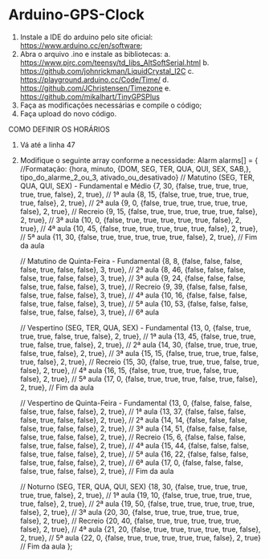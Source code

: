# Arduino-GPS-Clock

1. Instale a IDE do arduino pelo site oficial: https://www.arduino.cc/en/software;
2. Abra o arquivo .ino e instale as bibliotecas:
  a. https://www.pjrc.com/teensy/td_libs_AltSoftSerial.html
  b. https://github.com/johnrickman/LiquidCrystal_I2C
  c. https://playground.arduino.cc/Code/Time/
  d. https://github.com/JChristensen/Timezone
  e. https://github.com/mikalhart/TinyGPSPlus
3. Faça as modificações necessárias e compile o código;
4. Faça upload do novo código.


COMO DEFINIR OS HORÁRIOS


1. Vá até a linha 47
2. Modifique o seguinte array conforme a necessidade:
Alarm alarms[] = {
    //Formatação: {hora, minuto, {DOM, SEG, TER, QUA, QUI, SEX, SAB,}, tipo_do_alarme_2_ou_3, ativado_ou_desativado}
    // Matutino (SEG, TER, QUA, QUI, SEX) - Fundamental e Médio
    {7, 30, {false, true, true, true, true, true, false}, 2, true},  // 1ª aula
    {8, 15, {false, true, true, true, true, true, false}, 2, true},  // 2ª aula
    {9, 0, {false, true, true, true, true, true, false}, 2, true},   // Recreio
    {9, 15, {false, true, true, true, true, true, false}, 2, true},  // 3ª aula
    {10, 0, {false, true, true, true, true, true, false}, 2, true},  // 4ª aula
    {10, 45, {false, true, true, true, true, true, false}, 2, true}, // 5ª aula
    {11, 30, {false, true, true, true, true, true, false}, 2, true}, // Fim da aula

    // Matutino de Quinta-Feira - Fundamental
    {8, 8,  {false, false, false, false, true, false, false}, 3, true},  // 2ª aula
    {8, 46, {false, false, false, false, true, false, false}, 3, true},  // 3ª aula
    {9, 24, {false, false, false, false, true, false, false}, 3, true},  // Recreio
    {9, 39, {false, false, false, false, true, false, false}, 3, true},  // 4ª aula
    {10, 16, {false, false, false, false, true, false, false}, 3, true}, // 5ª aula
    {10, 53, {false, false, false, false, true, false, false}, 3, true}, // 6ª aula

    // Vespertino (SEG, TER, QUA, SEX) - Fundamental
    {13, 0, {false, true, true, true, false, true, false}, 2, true},  // 1ª aula
    {13, 45, {false, true, true, true, false, true, false}, 2, true}, // 2ª aula
    {14, 30, {false, true, true, true, false, true, false}, 2, true}, // 3ª aula
    {15, 15, {false, true, true, true, false, true, false}, 2, true}, // Recreio
    {15, 30, {false, true, true, true, false, true, false}, 2, true}, // 4ª aula
    {16, 15, {false, true, true, true, false, true, false}, 2, true}, // 5ª aula
    {17, 0, {false, true, true, true, false, true, false}, 2, true},  // Fim da aula

    // Vespertino de Quinta-Feira - Fundamental
    {13, 0, {false, false, false, false, true, false, false}, 2, true},   // 1ª aula
    {13, 37, {false, false, false, false, true, false, false}, 2, true},  // 2ª aula
    {14, 14, {false, false, false, false, true, false, false}, 2, true},  // 3ª aula
    {14, 51, {false, false, false, false, true, false, false}, 2, true},  // Recreio
    {15, 6, {false, false, false, false, true, false, false}, 2, true},   // 4ª aula
    {15, 44, {false, false, false, false, true, false, false}, 2, true},  // 5ª aula
    {16, 22, {false, false, false, false, true, false, false}, 2, true},  // 6ª aula
    {17, 0, {false, false, false, false, true, false, false}, 2, true},   // Fim da aula

    // Noturno (SEG, TER, QUA, QUI, SEX)
    {18, 30, {false, true, true, true, true, true, false}, 2, true},  // 1ª aula
    {19, 10, {false, true, true, true, true, true, false}, 2, true},  // 2ª aula
    {19, 50, {false, true, true, true, true, true, false}, 2, true},  // 3ª aula
    {20, 30, {false, true, true, true, true, true, false}, 2, true},  // Recreio
    {20, 40, {false, true, true, true, true, true, false}, 2, true},  // 4ª aula
    {21, 20, {false, true, true, true, true, true, false}, 2, true},  // 5ª aula
    {22, 0, {false, true, true, true, true, true, false}, 2, true}    // Fim da aula
};

